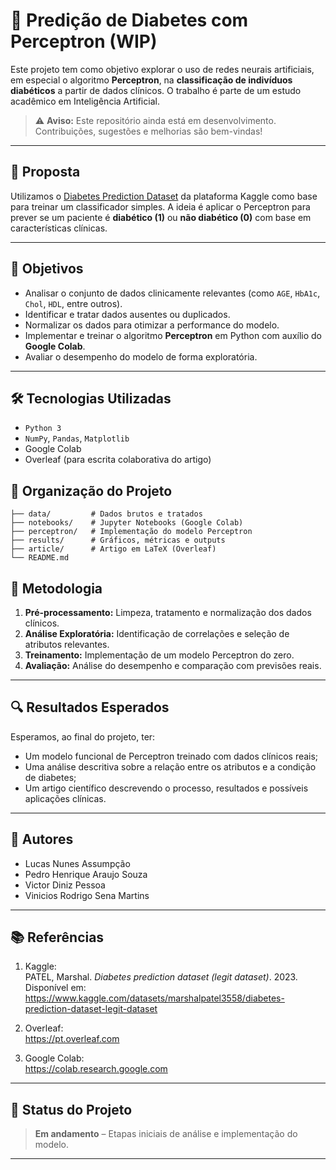 # 🧠 Predição de Diabetes com Perceptron (WIP)

Este projeto tem como objetivo explorar o uso de redes neurais artificiais, em especial o algoritmo **Perceptron**, na **classificação de indivíduos diabéticos** a partir de dados clínicos. O trabalho é parte de um estudo acadêmico em Inteligência Artificial.

> ⚠️ **Aviso:** Este repositório ainda está em desenvolvimento. Contribuições, sugestões e melhorias são bem-vindas!

---

## 📌 Proposta

Utilizamos o [Diabetes Prediction Dataset](https://www.kaggle.com/datasets/marshalpatel3558/diabetes-prediction-dataset-legit-dataset) da plataforma Kaggle como base para treinar um classificador simples. A ideia é aplicar o Perceptron para prever se um paciente é **diabético (1)** ou **não diabético (0)** com base em características clínicas.

---

## 🎯 Objetivos

- Analisar o conjunto de dados clinicamente relevantes (como `AGE`, `HbA1c`, `Chol`, `HDL`, entre outros).
- Identificar e tratar dados ausentes ou duplicados.
- Normalizar os dados para otimizar a performance do modelo.
- Implementar e treinar o algoritmo **Perceptron** em Python com auxílio do **Google Colab**.
- Avaliar o desempenho do modelo de forma exploratória.

---

## 🛠️ Tecnologias Utilizadas

- `Python 3`
- `NumPy`, `Pandas`, `Matplotlib`
- Google Colab
- Overleaf (para escrita colaborativa do artigo)

## 📁 Organização do Projeto

```
├── data/         # Dados brutos e tratados
├── notebooks/    # Jupyter Notebooks (Google Colab)
├── perceptron/   # Implementação do modelo Perceptron
├── results/      # Gráficos, métricas e outputs
├── article/      # Artigo em LaTeX (Overleaf)
└── README.md
```

## 🧪 Metodologia

1. **Pré-processamento:** Limpeza, tratamento e normalização dos dados clínicos.
2. **Análise Exploratória:** Identificação de correlações e seleção de atributos relevantes.
3. **Treinamento:** Implementação de um modelo Perceptron do zero.
4. **Avaliação:** Análise do desempenho e comparação com previsões reais.

---

## 🔍 Resultados Esperados

Esperamos, ao final do projeto, ter:

- Um modelo funcional de Perceptron treinado com dados clínicos reais;
- Uma análise descritiva sobre a relação entre os atributos e a condição de diabetes;
- Um artigo científico descrevendo o processo, resultados e possíveis aplicações clínicas.

---

## 👥 Autores

- Lucas Nunes Assumpção  
- Pedro Henrique Araujo Souza  
- Victor Diniz Pessoa  
- Vinicios Rodrigo Sena Martins  

---

## 📚 Referências

1. Kaggle:  
   PATEL, Marshal. *Diabetes prediction dataset (legit dataset)*. 2023.  
   Disponível em: https://www.kaggle.com/datasets/marshalpatel3558/diabetes-prediction-dataset-legit-dataset

2. Overleaf:  
   https://pt.overleaf.com

3. Google Colab:  
   https://colab.research.google.com

---

## 🚧 Status do Projeto

> **Em andamento** – Etapas iniciais de análise e implementação do modelo.

---

